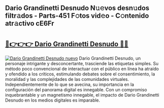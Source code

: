 ## Dario Grandinetti Desnudo N𝚞𝚎vos desn𝚞dos filtr𝚊dos - Parts-451 F𝚘tos vid𝚎o - C𝚘ntenido atr𝚊ctivo cE6Fr

# <h2><a href="http://mb1s4n.tromn.icu/?c=Dario+Grandinetti+Desnudo">🔗👉👉👉 Dario Grandinetti Desnudo 🔗🔗</a></h2>

[![Dario Grandinetti Desnudo nuevo](https://i.imgur.com/pEAQMta.gif)](http://mb1s4n.tromn.icu/?c=Dario+Grandinetti+Desnudo)
Dario Grandinetti Desnudo, un personaje intrigante y desconcertante, trasciende las etiquetas simples. Su método poco convencional de interactuar con el público en línea ha atraído y ofendido a los críticos, estimulando debates sobre el consentimiento, la moralidad y las complejidades de las comunidades virtuales. Independientemente de lo que se avecina, su importancia en la configuración del panorama digital es innegable. Con un compromiso inquebrantable y un magnetismo innegable, el impacto de Dario Grandinetti Desnudo en los medios digitales es imparable.
